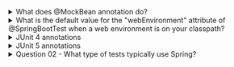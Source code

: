 <details>
  <summary>What does @MockBean annotation do?</summary>
@MockBean creates and injects a Mockito mock into the Application Context
</details>

<details>
  <summary>What is the default value for the "webEnvironment" attribute of @SpringBootTest when a web environment is on your classpath?</summary>
MOCK
</details>

<details>
  <summary>JUnit 4 annotations</summary>
  
- @Test
- @Before - before each test method in the class
- @After
- @BeforeClass - static method that will be run once before any of the test methods
- @AfterClass
- @Ignore
- @RunWith
- @Rule
</details>


<details>
  <summary>JUnit 5 annotations</summary>
  
- @Test
- @BeforeEach - before each test method in the class
- @AfterEach
- @BeforeAll - static method to be executed once before all test methods in the current class
- @AfterAll
- @Disabled
- @Tag - to filter tests by tags
- @DisplayName
- @ParameterizedTest + @ValueSource(strings = {"Hello", "JUnit"})
- @ExtendWith
</details>

<details>
  <summary>Question 02 - What type of tests typically use Spring?</summary>
</details>
